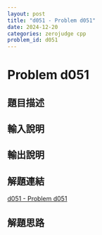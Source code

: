 ```yaml
---
layout: post
title: "d051 - Problem d051"
date: 2024-12-20
categories: zerojudge cpp
problem_id: d051
---
```


# Problem d051

## 題目描述



## 輸入說明



## 輸出說明



## 解題連結

[d051 - Problem d051](https://zerojudge.tw/ShowProblem?problemid=d051)

## 解題思路

